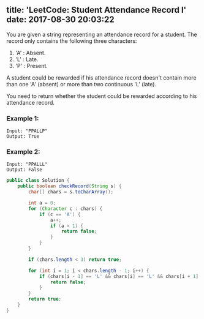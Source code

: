 title: 'LeetCode: Student Attendance Record I'
date: 2017-08-30 20:03:22
---

You are given a string representing an attendance record for a student. The record only contains the following three characters:

1. 'A' : Absent.
2. 'L' : Late.
3. 'P' : Present.

A student could be rewarded if his attendance record doesn't contain more than one 'A' (absent) or more than two continuous 'L' (late).

You need to return whether the student could be rewarded according to his attendance record.

### Example 1:
```
Input: "PPALLP"
Output: True
```
### Example 2:
```
Input: "PPALLL"
Output: False
```

```java
public class Solution {
    public boolean checkRecord(String s) {
        char[] chars = s.toCharArray();

        int a = 0;
        for (Character c : chars) {
            if (c == 'A') {
                a++;
                if (a > 1) {
                    return false;
                }
            }
        }

        if (chars.length < 3) return true;

        for (int i = 1; i < chars.length - 1; i++) {
            if (chars[i - 1] == 'L' && chars[i] == 'L' && chars[i + 1] == 'L') {
                return false;
            }
        }
        return true;
    }
}
```
